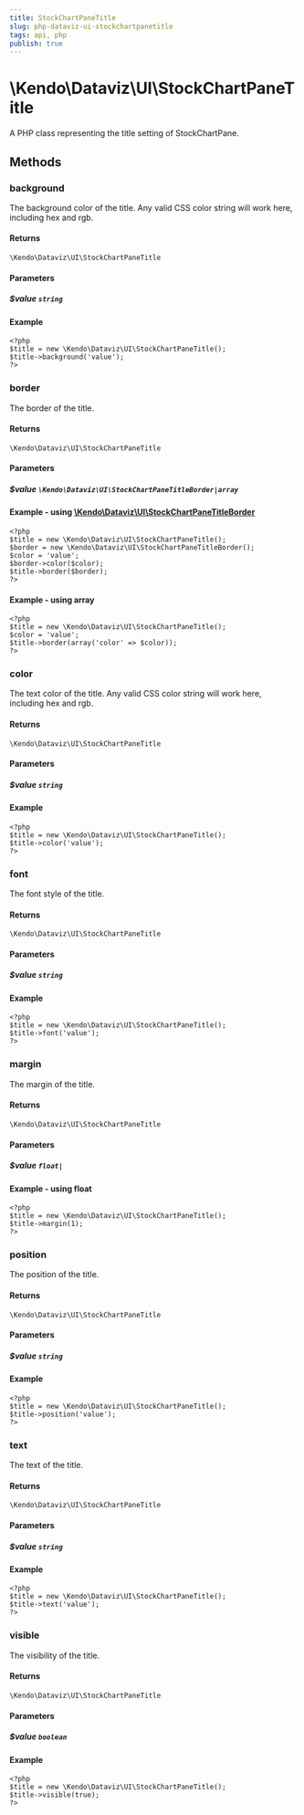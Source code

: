 ```yaml
---
title: StockChartPaneTitle
slug: php-dataviz-ui-stockchartpanetitle
tags: api, php
publish: true
---
```


# \Kendo\Dataviz\UI\StockChartPaneTitle

A PHP class representing the title setting of StockChartPane.


## Methods

### background
The background color of the title. Any valid CSS color string will work here, including
hex and rgb.

#### Returns
`\Kendo\Dataviz\UI\StockChartPaneTitle`

#### Parameters

##### $value `string`



#### Example 
    <?php
    $title = new \Kendo\Dataviz\UI\StockChartPaneTitle();
    $title->background('value');
    ?>

### border

The border of the title.

#### Returns
`\Kendo\Dataviz\UI\StockChartPaneTitle`

#### Parameters

##### $value `\Kendo\Dataviz\UI\StockChartPaneTitleBorder|array`


#### Example - using [\Kendo\Dataviz\UI\StockChartPaneTitleBorder](/kendo-ui/api/wrappers/php/Kendo/Dataviz/UI/StockChartPaneTitleBorder)
    <?php
    $title = new \Kendo\Dataviz\UI\StockChartPaneTitle();
    $border = new \Kendo\Dataviz\UI\StockChartPaneTitleBorder();
    $color = 'value';
    $border->color($color);
    $title->border($border);
    ?>

#### Example - using array

    <?php
    $title = new \Kendo\Dataviz\UI\StockChartPaneTitle();
    $color = 'value';
    $title->border(array('color' => $color));
    ?>

### color
The text color of the title. Any valid CSS color string will work here, including hex and rgb.

#### Returns
`\Kendo\Dataviz\UI\StockChartPaneTitle`

#### Parameters

##### $value `string`



#### Example 
    <?php
    $title = new \Kendo\Dataviz\UI\StockChartPaneTitle();
    $title->color('value');
    ?>

### font
The font style of the title.

#### Returns
`\Kendo\Dataviz\UI\StockChartPaneTitle`

#### Parameters

##### $value `string`



#### Example 
    <?php
    $title = new \Kendo\Dataviz\UI\StockChartPaneTitle();
    $title->font('value');
    ?>

### margin
The margin of the title.

#### Returns
`\Kendo\Dataviz\UI\StockChartPaneTitle`

#### Parameters

##### $value `float|`



#### Example  - using float
    <?php
    $title = new \Kendo\Dataviz\UI\StockChartPaneTitle();
    $title->margin(1);
    ?>

### position
The position of the title.

#### Returns
`\Kendo\Dataviz\UI\StockChartPaneTitle`

#### Parameters

##### $value `string`



#### Example 
    <?php
    $title = new \Kendo\Dataviz\UI\StockChartPaneTitle();
    $title->position('value');
    ?>

### text
The text of the title.

#### Returns
`\Kendo\Dataviz\UI\StockChartPaneTitle`

#### Parameters

##### $value `string`



#### Example 
    <?php
    $title = new \Kendo\Dataviz\UI\StockChartPaneTitle();
    $title->text('value');
    ?>

### visible
The visibility of the title.

#### Returns
`\Kendo\Dataviz\UI\StockChartPaneTitle`

#### Parameters

##### $value `boolean`



#### Example 
    <?php
    $title = new \Kendo\Dataviz\UI\StockChartPaneTitle();
    $title->visible(true);
    ?>

